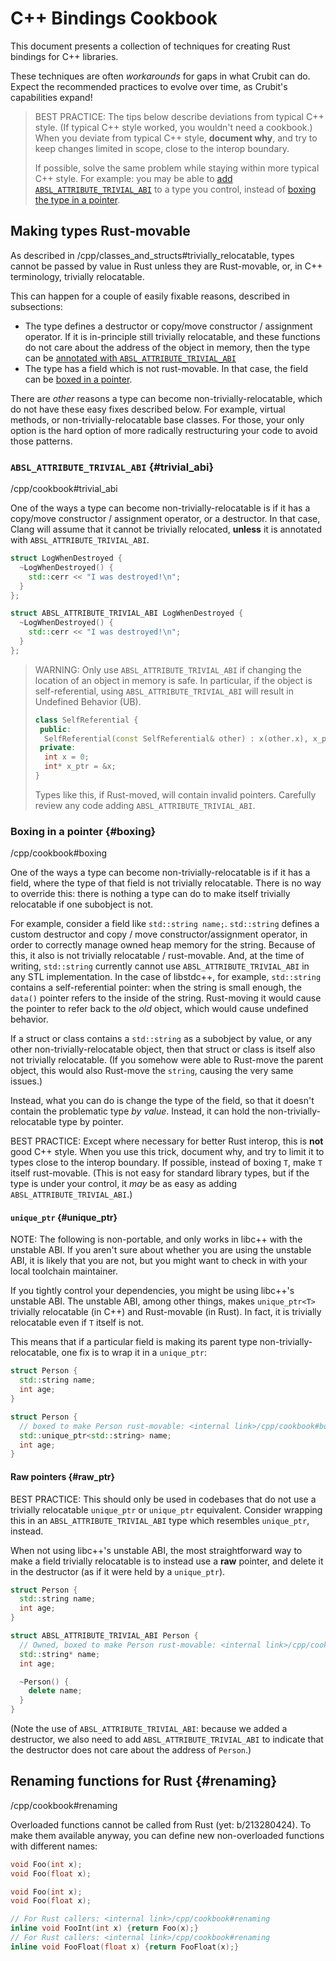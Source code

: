 # C++ Bindings Cookbook

This document presents a collection of techniques for creating Rust bindings for
C++ libraries.

These techniques are often *workarounds* for gaps in what Crubit can do. Expect
the recommended practices to evolve over time, as Crubit's capabilities expand!

> BEST PRACTICE: The tips below describe deviations from typical C++ style. (If
> typical C++ style worked, you wouldn't need a cookbook.) When you deviate from
> typical C++ style, **document why**, and try to keep changes limited in scope,
> close to the interop boundary.
>
> If possible, solve the same problem while staying within more typical C++
> style. For example: you may be able to
> [add `ABSL_ATTRIBUTE_TRIVIAL_ABI`](#trivial_abi) to a type you control,
> instead of [boxing the type in a pointer](#boxing).

## Making types Rust-movable

As described in <internal link>/cpp/classes_and_structs#trivially_relocatable, types
cannot be passed by value in Rust unless they are Rust-movable, or, in C++
terminology, trivially relocatable.

This can happen for a couple of easily fixable reasons, described in
subsections:

*   The type defines a destructor or copy/move constructor / assignment
    operator. If it is in-principle still trivially relocatable, and these
    functions do not care about the address of the object in memory, then the
    type can be [annotated with `ABSL_ATTRIBUTE_TRIVIAL_ABI`](#trivial_abi)
*   The type has a field which is not rust-movable. In that case, the field can
    be [boxed in a pointer](#boxing).

There are *other* reasons a type can become non-trivially-relocatable, which do
not have these easy fixes described below. For example, virtual methods, or
non-trivially-relocatable base classes. For those, your only option is the hard
option of more radically restructuring your code to avoid those patterns.

### `ABSL_ATTRIBUTE_TRIVIAL_ABI` {#trivial_abi}

<internal link>/cpp/cookbook#trivial_abi

One of the ways a type can become non-trivially-relocatable is if it has a
copy/move constructor / assignment operator, or a destructor. In that case,
Clang will assume that it cannot be trivially relocated, **unless** it is
annotated with `ABSL_ATTRIBUTE_TRIVIAL_ABI`.

```c++ {.bad}
struct LogWhenDestroyed {
  ~LogWhenDestroyed() {
    std::cerr << "I was destroyed!\n";
  }
};
```

```c++ {.good}
struct ABSL_ATTRIBUTE_TRIVIAL_ABI LogWhenDestroyed {
  ~LogWhenDestroyed() {
    std::cerr << "I was destroyed!\n";
  }
};
```

> WARNING: Only use `ABSL_ATTRIBUTE_TRIVIAL_ABI` if changing the location of an
> object in memory is safe. In particular, if the object is self-referential,
> using `ABSL_ATTRIBUTE_TRIVIAL_ABI` will result in Undefined Behavior (UB).
>
> ```c++ {.bad}
> class SelfReferential {
>  public:
>   SelfReferential(const SelfReferential& other) : x(other.x), x_ptr(&x) {}
>  private:
>   int x = 0;
>   int* x_ptr = &x;
> }
> ```
>
> Types like this, if Rust-moved, will contain invalid pointers. Carefully
> review any code adding `ABSL_ATTRIBUTE_TRIVIAL_ABI`.

### Boxing in a pointer {#boxing}

<internal link>/cpp/cookbook#boxing

One of the ways a type can become non-trivially-relocatable is if it has a
field, where the type of that field is not trivially relocatable. There is no
way to override this: there is nothing a type can do to make itself trivially
relocatable if one subobject is not.

For example, consider a field like `std::string name;`. `std::string` defines a
custom destructor and copy / move constructor/assignment operator, in order to
correctly manage owned heap memory for the string. Because of this, it also is
not trivially relocatable / rust-movable. And, at the time of writing,
`std::string` currently cannot use `ABSL_ATTRIBUTE_TRIVIAL_ABI` in any STL
implementation. In the case of libstdc++, for example, `std::string` contains a
self-referential pointer: when the string is small enough, the `data()` pointer
refers to the inside of the string. Rust-moving it would cause the pointer to
refer back to the *old* object, which would cause undefined behavior.

If a struct or class contains a `std::string` as a subobject by value, or any
other non-trivially-relocatable object, then that struct or class is itself also
not trivially relocatable. (If you somehow were able to Rust-move the parent
object, this would also Rust-move the `string`, causing the very same issues.)

Instead, what you can do is change the type of the field, so that it doesn't
contain the problematic type *by value*. Instead, it can hold the
non-trivially-relocatable type by pointer.

BEST PRACTICE: Except where necessary for better Rust interop, this is **not**
good C++ style. When you use this trick, document why, and try to limit it to
types close to the interop boundary. If possible, instead of boxing `T`, make
`T` itself rust-movable. (This is not easy for standard library types, but if
the type is under your control, it *may* be as easy as adding
`ABSL_ATTRIBUTE_TRIVIAL_ABI`.)

#### `unique_ptr` {#unique_ptr}

NOTE: The following is non-portable, and only works in libc++ with the unstable
ABI. If you aren't sure about whether you are using the unstable ABI, it is likely that you are not, but you might want to check in with your local toolchain maintainer.

If you tightly control your dependencies, you might be using
libc++'s unstable ABI. The unstable ABI, among other things, makes
`unique_ptr<T>` trivially relocatable (in C++) and Rust-movable (in Rust). In
fact, it is trivially relocatable even if `T` itself is not.

This means that if a particular field is making its parent type
non-trivially-relocatable, one fix is to wrap it in a `unique_ptr`:

```c++ {.bad}
struct Person {
  std::string name;
  int age;
}
```

```c++ {.good}
struct Person {
  // boxed to make Person rust-movable: <internal link>/cpp/cookbook#boxing
  std::unique_ptr<std::string> name;
  int age;
}
```

#### Raw pointers {#raw_ptr}

BEST PRACTICE: This should only be used in codebases that do not use a trivially
relocatable `unique_ptr` or `unique_ptr` equivalent. Consider wrapping this in
an `ABSL_ATTRIBUTE_TRIVIAL_ABI` type which resembles `unique_ptr`, instead.

<section class="zippy" markdown="1">

When not using libc++'s unstable ABI, the most straightforward way to make a
field trivially relocatable is to instead use a **raw** pointer, and delete it
in the destructor (as if it were held by a `unique_ptr`).

```c++ {.bad}
struct Person {
  std::string name;
  int age;
}
```

```c++ {.good}
struct ABSL_ATTRIBUTE_TRIVIAL_ABI Person {
  // Owned, boxed to make Person rust-movable: <internal link>/cpp/cookbook#boxing
  std::string* name;
  int age;

  ~Person() {
    delete name;
  }
}
```

(Note the use of `ABSL_ATTRIBUTE_TRIVIAL_ABI`: because we added a destructor, we
also need to add `ABSL_ATTRIBUTE_TRIVIAL_ABI` to indicate that the destructor
does not care about the address of `Person`.)

</section>

## Renaming functions for Rust {#renaming}

<internal link>/cpp/cookbook#renaming

Overloaded functions cannot be called from Rust (yet: b/213280424). To make them
available anyway, you can define new non-overloaded functions with different
names:

```c++ {.bad}
void Foo(int x);
void Foo(float x);
```

```c++ {.good}
void Foo(int x);
void Foo(float x);

// For Rust callers: <internal link>/cpp/cookbook#renaming
inline void FooInt(int x) {return Foo(x);}
// For Rust callers: <internal link>/cpp/cookbook#renaming
inline void FooFloat(float x) {return FooFloat(x);}
```
